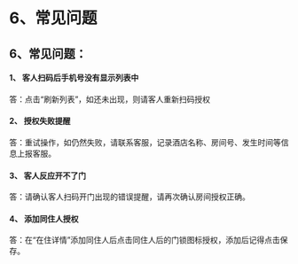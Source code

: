 # 6、常见问题

## 6、常见问题：

#### 1、         客人扫码后手机号没有显示列表中

答：点击“刷新列表”，如还未出现，则请客人重新扫码授权

#### 2、         授权失败提醒

答：重试操作，如仍然失败，请联系客服，记录酒店名称、房间号、发生时间等信息上报客服。

#### 3、         客人反应开不了门

答：请确认客人扫码开门出现的错误提醒，请再次确认房间授权正确。

#### 4、         添加同住人授权

答：在“在住详情”添加同住人后点击同住人后的门锁图标授权，添加后记得点击保存。

